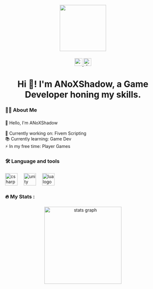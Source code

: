<br clear="both">

<div align="center">
  <img height="150" src="https://cdn.discordapp.com/attachments/702427321742786611/1319670811077902396/giphy.webp?ex=67682037&is=6766ceb7&hm=c5529c05d5c6b0ca8f1605e46a25158988df21ed8e364141d0a43610da98b075&"  />
</div>

###

<div align="center">
  <a href="https://www.youtube.com/@anoxstudios" target="_blank">
    <img src="https://img.shields.io/static/v1?message=Youtube&logo=youtube&label=&color=FF0000&logoColor=white&labelColor=&style=for-the-badge" height="25" alt="youtube logo"  />
  </a>
  <a href="https://discord.gg/gbJ5SyBJBv" target="_blank">
    <img src="https://img.shields.io/static/v1?message=Discord&logo=discord&label=&color=7289DA&logoColor=white&labelColor=&style=for-the-badge" height="25" alt="discord logo"  />
  </a>
</div>

###

<h1 align="center">Hi 👋! I'm ANoXShadow, a Game Developer honing my skills.</h1>

###

<h3 align="left">👩‍💻  About Me</h3>

###

<p align="left">👋 Hello, I'm ANoXShadow<br><br>    🔭 Currently working on: Fivem Scripting<br>    📚 Currently learning: Game Dev<br>    ⚡ In my free time: Player Games</p>

###

<h3 align="left">🛠 Language and tools</h3>

###

<div align="left">
  <img src="https://cdn.jsdelivr.net/gh/devicons/devicon/icons/csharp/csharp-original.svg" height="40" alt="csharp logo"  />
  <img width="12" />
  <img src="https://cdn.jsdelivr.net/gh/devicons/devicon/icons/unity/unity-original.svg" height="40" alt="unity logo"  />
  <img width="12" />
  <img src="https://cdn.jsdelivr.net/gh/devicons/devicon/icons/lua/lua-original.svg" height="40" alt="lua logo"  />
</div>

###

<h3 align="left">🔥   My Stats :</h3>

###

<div align="center">
  <img src="https://github-readme-stats.vercel.app/api?username=anoxshadow&hide_title=false&hide_rank=false&show_icons=true&include_all_commits=true&count_private=true&disable_animations=false&theme=dracula&locale=en&hide_border=false&order=1" height="250" alt="stats graph"  />
</div>

###
